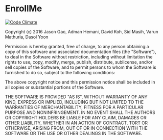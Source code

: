 # EnrollMe

[![Code Climate](https://codeclimate.com/github/adnanhemani/enrollme/badges/gpa.svg)](https://codeclimate.com/github/adnanhemani/enrollme)

Copyright (c) 2016 Jason Gao, Adman Hemani, David Koh, Sid Masih, Varun Mathuria, Dasol Yoon

Permission is hereby granted, free of charge, to any person obtaining a copy of this software and associated documentation files (the "Software"), to deal in the Software without restriction, including without limitation the rights to use, copy, modify, merge, publish, distribute, sublicense, and/or sell copies of the Software, and to permit persons to whom the Software is furnished to do so, subject to the following conditions:

The above copyright notice and this permission notice shall be included in all copies or substantial portions of the Software.

THE SOFTWARE IS PROVIDED "AS IS", WITHOUT WARRANTY OF ANY KIND, EXPRESS OR IMPLIED, INCLUDING BUT NOT LIMITED TO THE WARRANTIES OF MERCHANTABILITY, FITNESS FOR A PARTICULAR PURPOSE AND NONINFRINGEMENT. IN NO EVENT SHALL THE AUTHORS OR COPYRIGHT HOLDERS BE LIABLE FOR ANY CLAIM, DAMAGES OR OTHER LIABILITY, WHETHER IN AN ACTION OF CONTRACT, TORT OR OTHERWISE, ARISING FROM, OUT OF OR IN CONNECTION WITH THE SOFTWARE OR THE USE OR OTHER DEALINGS IN THE SOFTWARE.